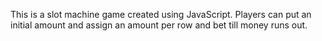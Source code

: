 This is a slot machine game created using JavaScript.
Players can put an initial amount and assign an amount per row and bet till money runs out.
